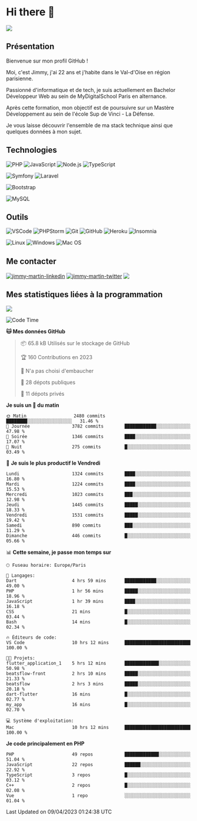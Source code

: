 # Hi there 👋

![](https://komarev.com/ghpvc/?username=jimmy-martin&color=1a1b27)

<!--
**jimmy-martin/jimmy-martin** is a ✨ _special_ ✨ repository because its `README.md` (this file) appears on your GitHub profile.

Here are some ideas to get you started:

- 🔭 I’m currently working on ...
- 🌱 I’m currently learning ...
- 👯 I’m looking to collaborate on ...
- 🤔 I’m looking for help with ...
- 💬 Ask me about ...
- 📫 How to reach me: ...
- 😄 Pronouns: ...
- ⚡ Fun fact: ...
-->

## Présentation

Bienvenue sur mon profil GitHub !

Moi, c'est Jimmy, j'ai 22 ans et j'habite dans le Val-d'Oise en région parisienne.

Passionné d'informatique et de tech, je suis actuellement en Bachelor Développeur Web au sein de MyDigitalSchool Paris en alternance.

Après cette formation, mon objectif est de poursuivre sur un Mastère Développement au sein de l'école Sup de Vinci - La Défense.

Je vous laisse découvrir l'ensemble de ma stack technique ainsi que quelques données à mon sujet.

## Technologies

<div>

![PHP](https://img.shields.io/badge/PHP-777BB4?style=for-the-badge&logo=php&logoColor=white) ![JavaScript](https://img.shields.io/badge/JavaScript-F7DF1E?style=for-the-badge&logo=javascript&logoColor=black) ![Node.js](https://img.shields.io/badge/Node.js-43853D?style=for-the-badge&logo=node.js&logoColor=white) ![TypeScript](https://img.shields.io/badge/TypeScript-007ACC?style=for-the-badge&logo=typescript&logoColor=white)

</div>
<div>

![Symfony](https://img.shields.io/badge/Symfony-092E20?style=for-the-badge&logo=symfony&logoColor=white) ![Laravel](https://img.shields.io/badge/Laravel-FF2D20?style=for-the-badge&logo=laravel&logoColor=white)

</div>
<div>

![Bootstrap](https://img.shields.io/badge/Bootstrap-563D7C?style=for-the-badge&logo=bootstrap&logoColor=white)

</div>
<div>

![MySQL](https://img.shields.io/badge/MySQL-4479A1?style=for-the-badge&logo=mysql&logoColor=white)

</div>

## Outils

![VSCode](https://img.shields.io/badge/VSCode-007ACC?style=for-the-badge&logo=visual-studio-code&logoColor=white)
![PHPStorm](http://img.shields.io/badge/-PHPStorm-181717?style=for-the-badge&logo=phpstorm&logoColor=white)
![Git](https://img.shields.io/badge/Git-E44C30?style=for-the-badge&logo=git&logoColor=white)
![GitHub](https://img.shields.io/badge/GitHub-100000?style=for-the-badge&logo=github&logoColor=white)
![Heroku](https://img.shields.io/badge/Heroku-6762a6?style=for-the-badge&logo=heroku&logoColor=white)
![Insomnia](https://img.shields.io/badge/Insomnia-5600cd?style=for-the-badge&logo=insomnia&logoColor=white)

![Linux](https://img.shields.io/badge/Linux-FCC624?style=for-the-badge&logo=linux&logoColor=white)
![Windows](https://img.shields.io/badge/Windows-0078D6?style=for-the-badge&logo=windows&logoColor=white)
![Mac OS](https://img.shields.io/badge/mac%20os-000000?style=for-the-badge&logo=apple&logoColor=white)

## Me contacter

<p>
<a href="https://www.linkedin.com/in/jimmy-martin-dev/" target="blank"><img align="center" src="https://img.shields.io/badge/-LinkedIn-0077B5?style=for-the-badge&logo=Linkedin&logoColor=white&link=https://www.linkedin.com/in/jimmy-martin-dev/" alt="jimmy-martin-linkedin"/></a>
<a href="https://twitter.com/jimmydev_" target="blank"><img align="center" src="https://img.shields.io/badge/-Twitter-1DA1F2?style=for-the-badge&logo=Twitter&logoColor=white&link=https://twitter.com/jimmydev_" alt="jimmy-martin-twitter"/></a>
 <a href="mailto:jimmy.martin952@gmail.com" target="blank"><img align="center" src="https://img.shields.io/badge/gmail-D14836?style=for-the-badge&logo=gmail&logoColor=white" /></a>
</p>

## Mes statistiques liées à la programmation

<a href="https://github-readme-stats.vercel.app/api/top-langs/?username=jimmy-martin&layout=compact">
  <img align="center" src="https://github-readme-stats.vercel.app/api/top-langs/?username=jimmy-martin&layout=compact"/>
</a>



<!--START_SECTION:waka-->
![Code Time](http://img.shields.io/badge/Code%20Time-1%2C719%20hrs%2011%20mins-blue)

**🐱 Mes données GitHub** 

> 📦 65.8 kB Utilisés sur le stockage de GitHub 
 > 
> 🏆 160 Contributions en 2023
 > 
> 🚫 N'a pas choisi d'embaucher
 > 
> 📜 28 dépots publiques 
 > 
> 🔑 11 dépots privés 
 > 
**Je suis un 🐤 du matin** 

```text
🌞 Matin                  2480 commits        ████████░░░░░░░░░░░░░░░░░   31.46 % 
🌆 Journée                3782 commits        ████████████░░░░░░░░░░░░░   47.98 % 
🌃 Soirée                 1346 commits        ████░░░░░░░░░░░░░░░░░░░░░   17.07 % 
🌙 Nuit                   275 commits         █░░░░░░░░░░░░░░░░░░░░░░░░   03.49 % 
```
📅 **Je suis le plus productif le Vendredi** 

```text
Lundi                    1324 commits        ████░░░░░░░░░░░░░░░░░░░░░   16.80 % 
Mardi                    1224 commits        ████░░░░░░░░░░░░░░░░░░░░░   15.53 % 
Mercredi                 1023 commits        ███░░░░░░░░░░░░░░░░░░░░░░   12.98 % 
Jeudi                    1445 commits        █████░░░░░░░░░░░░░░░░░░░░   18.33 % 
Vendredi                 1531 commits        █████░░░░░░░░░░░░░░░░░░░░   19.42 % 
Samedi                   890 commits         ███░░░░░░░░░░░░░░░░░░░░░░   11.29 % 
Dimanche                 446 commits         █░░░░░░░░░░░░░░░░░░░░░░░░   05.66 % 
```


📊 **Cette semaine, je passe mon temps sur** 

```text
🕑︎ Fuseau horaire: Europe/Paris

💬 Langages: 
Dart                     4 hrs 59 mins       ████████████░░░░░░░░░░░░░   49.00 % 
PHP                      1 hr 56 mins        █████░░░░░░░░░░░░░░░░░░░░   18.96 % 
JavaScript               1 hr 39 mins        ████░░░░░░░░░░░░░░░░░░░░░   16.18 % 
CSS                      21 mins             █░░░░░░░░░░░░░░░░░░░░░░░░   03.44 % 
Bash                     14 mins             █░░░░░░░░░░░░░░░░░░░░░░░░   02.34 % 

🔥 Éditeurs de code: 
VS Code                  10 hrs 12 mins      █████████████████████████   100.00 % 

🐱‍💻 Projets: 
flutter_application_1    5 hrs 12 mins       █████████████░░░░░░░░░░░░   50.98 % 
beatsflow-front          2 hrs 10 mins       █████░░░░░░░░░░░░░░░░░░░░   21.33 % 
beatsflow                2 hrs 3 mins        █████░░░░░░░░░░░░░░░░░░░░   20.18 % 
dart-flutter             16 mins             █░░░░░░░░░░░░░░░░░░░░░░░░   02.77 % 
my_app                   16 mins             █░░░░░░░░░░░░░░░░░░░░░░░░   02.70 % 

💻 Système d'exploitation: 
Mac                      10 hrs 12 mins      █████████████████████████   100.00 % 
```

**Je code principalement en PHP** 

```text
PHP                      49 repos            █████████████░░░░░░░░░░░░   51.04 % 
JavaScript               22 repos            ██████░░░░░░░░░░░░░░░░░░░   22.92 % 
TypeScript               3 repos             █░░░░░░░░░░░░░░░░░░░░░░░░   03.12 % 
C++                      2 repos             █░░░░░░░░░░░░░░░░░░░░░░░░   02.08 % 
Vue                      1 repo              ░░░░░░░░░░░░░░░░░░░░░░░░░   01.04 % 
```




 Last Updated on 09/04/2023 01:24:38 UTC
<!--END_SECTION:waka-->



